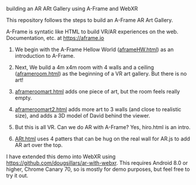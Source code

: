 building an AR ARt Gallery using A-Frame and WebXR 


This repository follows the steps to build an A-Frame AR Art Gallery.  

A-Frame is syntatic like HTML to build VR/AR experiences on the web.  Documentation, etc. at https://aframe.io

1. We begin with the A-Frame Hellow World ([aframeHW.html](https://dougsillars.github.io/ARtGallery/aframeHW.html)) as an introduction to A-Frame.

2. Next, We build a 4m x4m room with 4 walls and a ceiling ([aframeroom.html](https://dougsillars.github.io/ARtGallery/aframeroom.html)) as the beginning of a VR art gallery.  But there is no art!

3.  [aframeroomart.html](https://dougsillars.github.io/ARtGallery/aframeroomart.html) adds one piece of art, but the room feels really empty.

4.  [aframeroomart2.html](https://dougsillars.github.io/ARtGallery/aframeroomart2.html) adds more art to 3 walls (and close to realistic size), and adds a 3D model of David behind the viewer.

5. But this is all VR.  Can we do AR with A-Frame?  Yes,  hiro.html is an intro.

6. [ARt.html](https://dougsillars.github.io/ARtGallery/ARt.html) uses 4 patters that can be hug on the real wall for AR.js to add AR art over the top.

I have extended this demo into WebXR using https://github.com/dougsillars/ar-with-webxr.  This requires Android 8.0 or higher, Chrome Canary 70, so is mostly for demo purposes, but feel free to try it out.
